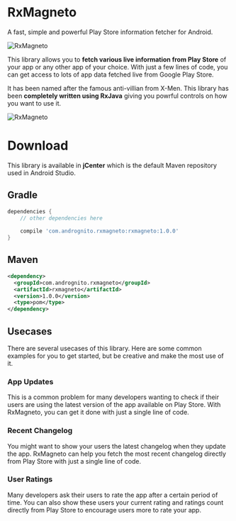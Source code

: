 # RxMagneto

A fast, simple and powerful Play Store information fetcher for Android.

![RxMagneto](https://github.com/aritraroy/RxMagneto/blob/master/raw/logo_250.png)

This library allows you to **fetch various live information from Play Store** of your app or any other app of your choice. With just a few lines of code, you can get access to lots of app data fetched live from Google Play Store.

It has been named after the famous anti-villian from X-Men. This library has been **completely written using RxJava** giving you powrful controls on how you want to use it.

![RxMagneto](https://github.com/aritraroy/RxMagneto/blob/master/raw/github_promo.png)

# Download

This library is available in **jCenter** which is the default Maven repository used in Android Studio.

## Gradle 
```gradle
dependencies {
    // other dependencies here
    
    compile 'com.andrognito.rxmagneto:rxmagneto:1.0.0'
}
```

## Maven

```xml
<dependency>
  <groupId>com.andrognito.rxmagneto</groupId>
  <artifactId>rxmagneto</artifactId>
  <version>1.0.0</version>
  <type>pom</type>
</dependency>
```

## Usecases

There are several usecases of this library. Here are some common examples for you to get started, but be creative and make the most use of it.

### App Updates

This is a common problem for many developers wanting to check if their users are using the latest version of the app available on Play Store. With RxMagneto, you can get it done with just a single line of code.

### Recent Changelog

You might want to show your users the latest changelog when they update the app. RxMagneto can help you fetch the most recent changelog directly from Play Store with just a single line of code.

### User Ratings

Many developers ask their users to rate the app after a certain period of time. You can also show these users your current rating and ratings count directly from Play Store to encourage users more to rate your app.
